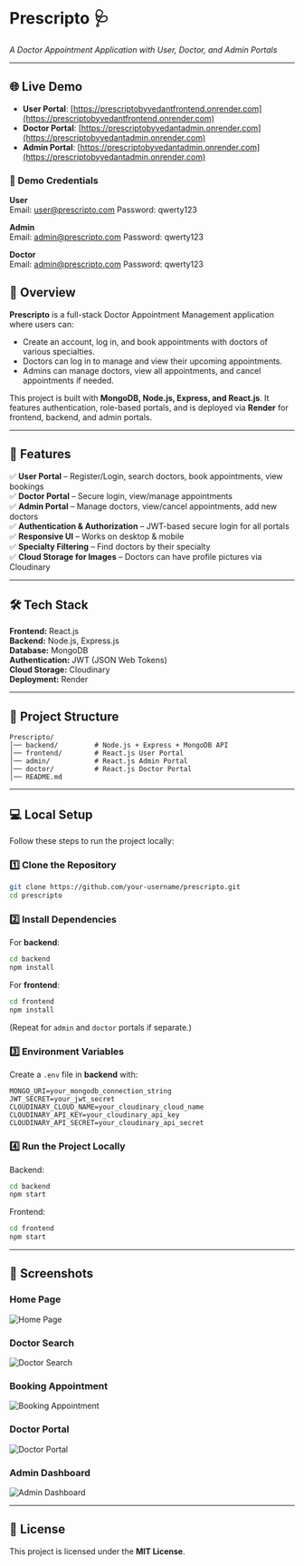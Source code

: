 # Prescripto 🩺
*A Doctor Appointment Application with User, Doctor, and Admin Portals*

---

## 🌐 Live Demo
- **User Portal**: [https://prescriptobyvedantfrontend.onrender.com](https://prescriptobyvedantfrontend.onrender.com)  
- **Doctor Portal**: [https://prescriptobyvedantadmin.onrender.com](https://prescriptobyvedantadmin.onrender.com)  
- **Admin Portal**: [https://prescriptobyvedantadmin.onrender.com](https://prescriptobyvedantadmin.onrender.com)  

### 🔑 Demo Credentials

**User**  
Email: user@prescripto.com
Password: qwerty123

**Admin**  
Email: admin@prescripto.com
Password: qwerty123

**Doctor**  
Email: admin@prescripto.com
Password: qwerty123

## 📌 Overview
**Prescripto** is a full-stack Doctor Appointment Management application where users can:
- Create an account, log in, and book appointments with doctors of various specialties.
- Doctors can log in to manage and view their upcoming appointments.
- Admins can manage doctors, view all appointments, and cancel appointments if needed.

This project is built with **MongoDB, Node.js, Express, and React.js**. It features authentication, role-based portals, and is deployed via **Render** for frontend, backend, and admin portals.

---

## 🚀 Features
✅ **User Portal** – Register/Login, search doctors, book appointments, view bookings  
✅ **Doctor Portal** – Secure login, view/manage appointments  
✅ **Admin Portal** – Manage doctors, view/cancel appointments, add new doctors  
✅ **Authentication & Authorization** – JWT-based secure login for all portals  
✅ **Responsive UI** – Works on desktop & mobile  
✅ **Specialty Filtering** – Find doctors by their specialty  
✅ **Cloud Storage for Images** – Doctors can have profile pictures via Cloudinary  

---

## 🛠 Tech Stack
**Frontend:** React.js  
**Backend:** Node.js, Express.js  
**Database:** MongoDB  
**Authentication:** JWT (JSON Web Tokens)  
**Cloud Storage:** Cloudinary  
**Deployment:** Render  

---

## 📂 Project Structure
```
Prescripto/
│── backend/         # Node.js + Express + MongoDB API
│── frontend/        # React.js User Portal
│── admin/           # React.js Admin Portal
│── doctor/          # React.js Doctor Portal
│── README.md
```

---

## 💻 Local Setup
Follow these steps to run the project locally:

### 1️⃣ Clone the Repository
```bash
git clone https://github.com/your-username/prescripto.git
cd prescripto
```

### 2️⃣ Install Dependencies
For **backend**:
```bash
cd backend
npm install
```

For **frontend**:
```bash
cd frontend
npm install
```

(Repeat for `admin` and `doctor` portals if separate.)

### 3️⃣ Environment Variables
Create a `.env` file in **backend** with:
```
MONGO_URI=your_mongodb_connection_string
JWT_SECRET=your_jwt_secret
CLOUDINARY_CLOUD_NAME=your_cloudinary_cloud_name
CLOUDINARY_API_KEY=your_cloudinary_api_key
CLOUDINARY_API_SECRET=your_cloudinary_api_secret
```

### 4️⃣ Run the Project Locally
Backend:
```bash
cd backend
npm start
```
Frontend:
```bash
cd frontend
npm start
```

---

## 📸 Screenshots
### Home Page
![Home Page](screenshots/homepage.png)

### Doctor Search
![Doctor Search](screenshots/topdoctors.png)

### Booking Appointment
![Booking Appointment](screenshots/alldoctors.png)

### Doctor Portal
![Doctor Portal](screenshots/doctors.png)

### Admin Dashboard
![Admin Dashboard](screenshots/adminpanel.png)

---

## 📜 License
This project is licensed under the **MIT License**.
